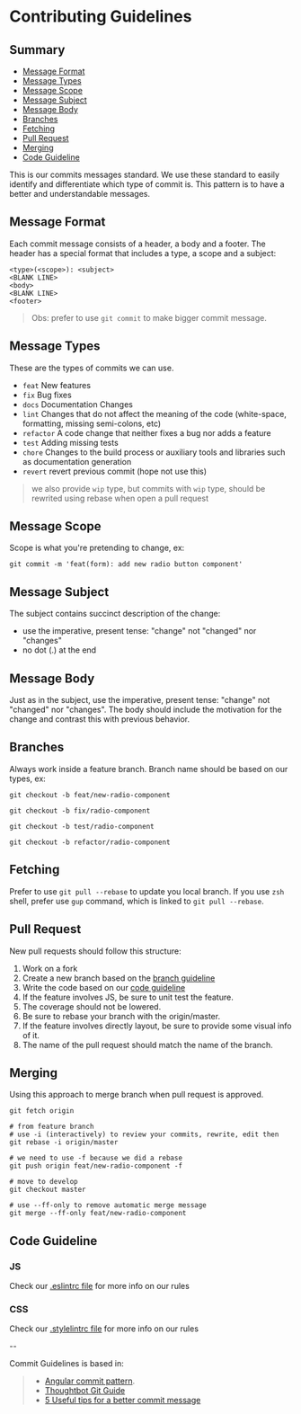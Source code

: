 # Contributing Guidelines

## Summary

- [Message Format](#message-format)
- [Message Types](#message-types)
- [Message Scope](#message-scope)
- [Message Subject](#message-subject)
- [Message Body](#message-body)
- [Branches](#branches)
- [Fetching](#fetching)
- [Pull Request](#pull-request)
- [Merging](#merging)
- [Code Guideline](#code-guideline)

This is our commits messages standard. We use these standard to easily identify and differentiate which type of commit is. This pattern is to have a better and understandable messages.

## Message Format

Each commit message consists of a header, a body and a footer. The header has a special format that includes a type, a scope and a subject:

```
<type>(<scope>): <subject>
<BLANK LINE>
<body>
<BLANK LINE>
<footer>
```

> Obs: prefer to use `git commit` to make bigger commit message.

## Message Types

These are the types of commits we can use.

- `feat` New features
- `fix` Bug fixes
- `docs` Documentation Changes
- `lint` Changes that do not affect the meaning of the code (white-space, formatting, missing semi-colons, etc)
- `refactor` A code change that neither fixes a bug nor adds a feature
- `test` Adding missing tests
- `chore` Changes to the build process or auxiliary tools and libraries such as documentation generation
- `revert` revert previous commit (hope not use this)

> we also provide `wip` type, but commits with `wip` type, should be rewrited using rebase when open a pull request

## Message Scope

Scope is what you're pretending to change, ex:

```
git commit -m 'feat(form): add new radio button component'
```

## Message Subject
The subject contains succinct description of the change:

- use the imperative, present tense: "change" not "changed" nor "changes"
- no dot (.) at the end

## Message Body

Just as in the subject, use the imperative, present tense: "change" not "changed" nor "changes". The body should include the motivation for the change and contrast this with previous behavior.

## Branches

Always work inside a feature branch. Branch name should be based on our types, ex:

```
git checkout -b feat/new-radio-component

git checkout -b fix/radio-component

git checkout -b test/radio-component

git checkout -b refactor/radio-component

```

## Fetching

Prefer to use `git pull --rebase` to update you local branch. If you use `zsh` shell, prefer use `gup` command, which is linked to `git pull --rebase`.

## Pull Request

New pull requests should follow this structure:

1. Work on a fork
2. Create a new branch based on the [branch guideline](#branches)
3. Write the code based on our [code guideline](#code-guideline)
4. If the feature involves JS, be sure to unit test the feature.
5. The coverage should not be lowered.
6. Be sure to rebase your branch with the origin/master.
7. If the feature involves directly layout, be sure to provide some visual info of it.
8. The name of the pull request should match the name of the branch.

## Merging

Using this approach to merge branch when pull request is approved.

```
git fetch origin

# from feature branch
# use -i (interactively) to review your commits, rewrite, edit then
git rebase -i origin/master

# we need to use -f because we did a rebase
git push origin feat/new-radio-component -f

# move to develop
git checkout master

# use --ff-only to remove automatic merge message
git merge --ff-only feat/new-radio-component

```

## Code Guideline

### JS
Check our [.eslintrc file](.eslintrc) for more info on our rules

### CSS

Check our [.stylelintrc file](.stylelintrc) for more info on our rules

--

Commit Guidelines is based in:

> - [Angular commit pattern](https://github.com/angular/angular.js/blob/master/CONTRIBUTING.md#commit).
> - [Thoughtbot Git Guide](https://github.com/thoughtbot/guides/tree/master/protocol/git)
> - [5 Useful tips for a better commit message](https://robots.thoughtbot.com/5-useful-tips-for-a-better-commit-message)
